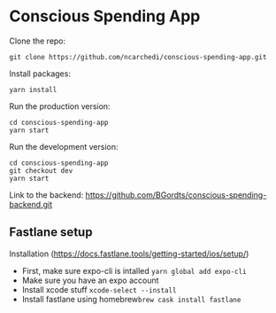# Conscious Spending App

Clone the repo:

```
git clone https://github.com/ncarchedi/conscious-spending-app.git
```

Install packages:

```
yarn install
```

Run the production version:

```
cd conscious-spending-app
yarn start
```

Run the development version:

```
cd conscious-spending-app
git checkout dev
yarn start
```

Link to the backend: https://github.com/BGordts/conscious-spending-backend.git

## Fastlane setup

Installation (https://docs.fastlane.tools/getting-started/ios/setup/)
- First, make sure expo-cli is intalled `yarn global add expo-cli`
- Make sure you have an expo account
- Install xcode stuff `xcode-select --install`
- Install fastlane using homebrew`brew cask install fastlane`